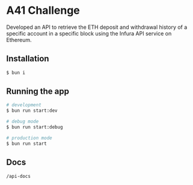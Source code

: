 # A41 Challenge

Developed an API to retrieve the ETH deposit and withdrawal history of a specific account in a specific block using the Infura API service on Ethereum.

## Installation

```bash
$ bun i
```

## Running the app

```bash
# development
$ bun run start:dev

# debug mode
$ bun run start:debug

# production mode
$ bun run start
```

## Docs
```bash
/api-docs
```
